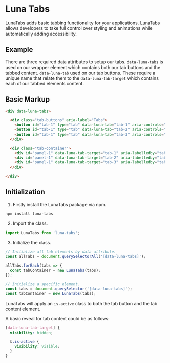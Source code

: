 # Luna Tabs
LunaTabs adds basic tabbing functionality for your applications. LunaTabs allows developers to take full control over styling and animations while automatically adding accessibility.

## Example
There are three required data attributes to setup our tabs. `data-luna-tabs` is used on our wrapper element which contains both our tab buttons and the tabbed content. `data-luna-tab` used on our tab buttons. These require a unique name that relate them to the `data-luna-tab-target` which contains each of our tabbed elements content.

## Basic Markup
```html
<div data-luna-tabs>

  <div class="tab-buttons" aria-label="Tabs">
    <button id="tab-1" type="tab" data-luna-tab="tab-1" aria-controls="panel-1">Tab 1</button>
    <button id="tab-1" type="tab" data-luna-tab="tab-2" aria-controls="panel-2">Tab 2</button>
    <button id="tab-1" type="tab" data-luna-tab="tab-3" aria-controls="panel-3">Tab 3</button>
  </div>

  <div class="tab-container">
    <div id="panel-1" data-luna-tab-target="tab-1" aria-labelledby="tab-1">Tab Content 1</div>
    <div id="panel-1" data-luna-tab-target="tab-2" aria-labelledby="tab-2">Tab Content 2</div>
    <div id="panel-1" data-luna-tab-target="tab-3" aria-labelledby="tab-3">Tab Content 3</div>
  </div>

</div>
```

## Initialization

1. Firstly install the LunaTabs package via npm.

```bash
npm install luna-tabs
```

2. Import the class.

```js
import LunaTabs from 'luna-tabs';
```

3. Initialize the class.

```js
// Initialize all tab elements by data attribute.
const allTabs = document.querySelectorAll('[data-luna-tabs]');

allTabs.forEach(tabs => {
  const tabContainer = new LunaTabs(tabs);
});

// Initialize a specific element.
const tabs = document.querySelector('[data-luna-tabs]');
const tabContainer = new LunaTabs(tabs);
```

LunaTabs will apply an `is-active` class to both the tab button and the tab content element.

A basic reveal for tab content could be as follows:

```scss
[data-luna-tab-target] {
  visibility: hidden;

  &.is-active {
    visibility: visible;
  }
}
```